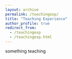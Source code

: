 ```yaml
---
layout: archive
permalink: /teachingexp/
title: "Teaching Experience"
author_profile: true
redirect_from: 
  - /teachingexp
  - /teachingexp.html
---
```


something teaching 
